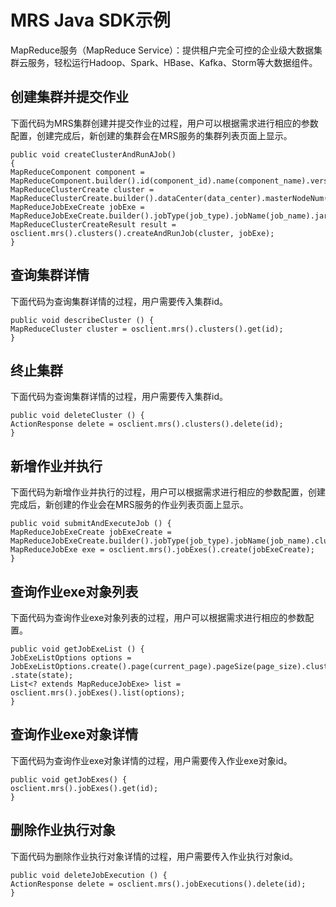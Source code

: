 # MRS Java SDK示例<a name="sdk_01_0029"></a>

MapReduce服务（MapReduce Service）：提供租户完全可控的企业级大数据集群云服务，轻松运行Hadoop、Spark、HBase、Kafka、Storm等大数据组件。

## 创建集群并提交作业<a name="section15025863192851"></a>

下面代码为MRS集群创建并提交作业的过程，用户可以根据需求进行相应的参数配置，创建完成后，新创建的集群会在MRS服务的集群列表页面上显示。

```
public void createClusterAndRunAJob() 
{
MapReduceComponent component = MapReduceComponent.builder().id(component_id).name(component_name).version(component_version).desc(component_desc).build();
MapReduceClusterCreate cluster = MapReduceClusterCreate.builder().dataCenter(data_center).masterNodeNum(master_node_num).masterNodeSize(master_node_size).coreNodeNum(core_node_num).coreNodeSize(core_node_size).name(cluster_name).availablilityZoneId(available_zone_id).vpcName(vpc).vpcId(vpc_id).subnetName(subnet_name).subnetId(subnet_id).version(cluster_version).type(cluster_type).volumeSize(volume_size).volumeType(volume_type).keypair(node_public_cert_name).safeMode(safe_mode).components(Lists.newArrayList(component)).build();
MapReduceJobExeCreate jobExe = MapReduceJobExeCreate.builder().jobType(job_type).jobName(job_name).jarPath(jar_path).arguments(arguments).input(input).output(output).jobLog(job_log).fileAction(file_action).hql(hql).hiveScriptPath(hive_script_path).shutdownCluster(shutdown_cluster).submitJobOnceClusterRun(submit_job_once_cluster_run).build();
MapReduceClusterCreateResult result = osclient.mrs().clusters().createAndRunJob(cluster, jobExe);
}
```

## 查询集群详情<a name="section52473016193537"></a>

下面代码为查询集群详情的过程，用户需要传入集群id。

```
public void describeCluster () {
MapReduceCluster cluster = osclient.mrs().clusters().get(id);
}
```

## 终止集群<a name="section692608019378"></a>

下面代码为查询集群详情的过程，用户需要传入集群id。

```
public void deleteCluster () {
ActionResponse delete = osclient.mrs().clusters().delete(id);
}
```

## 新增作业并执行<a name="section46585772193825"></a>

下面代码为新增作业并执行的过程，用户可以根据需求进行相应的参数配置，创建完成后，新创建的作业会在MRS服务的作业列表页面上显示。

```
public void submitAndExecuteJob () {
MapReduceJobExeCreate jobExeCreate = MapReduceJobExeCreate.builder().jobType(job_type).jobName(job_name).clusterId(cluster_id).jarPath(jar_path).arguments(arguments).input(input).output(output).jobLog(job_log).fileAction(file_action).hql(hql).hiveScriptPath(hive_script_path).isProtected(is_protected).isPublic(is_public).build();
MapReduceJobExe exe = osclient.mrs().jobExes().create(jobExeCreate);
}
```

## 查询作业exe对象列表<a name="section61046302193938"></a>

下面代码为查询作业exe对象列表的过程，用户可以根据需求进行相应的参数配置。

```
public void getJobExeList () {
JobExeListOptions options = JobExeListOptions.create().page(current_page).pageSize(page_size).clusterId(cluster_id)
.state(state);
List<? extends MapReduceJobExe> list = osclient.mrs().jobExes().list(options);
}
```

## 查询作业exe对象详情<a name="section22865048194039"></a>

下面代码为查询作业exe对象详情的过程，用户需要传入作业exe对象id。

```
public void getJobExes() {
osclient.mrs().jobExes().get(id);
}
```

## 删除作业执行对象<a name="section42506813194136"></a>

下面代码为删除作业执行对象详情的过程，用户需要传入作业执行对象id。

```
public void deleteJobExecution () {
ActionResponse delete = osclient.mrs().jobExecutions().delete(id);
}
```

